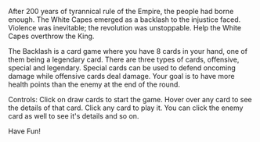 After 200 years of tyrannical rule of the Empire, the people had borne enough. The White Capes emerged as a backlash to the injustice faced. Violence was inevitable; the revolution was unstoppable. Help the White Capes overthrow the King.

The Backlash is a card game where you have 8 cards in your hand, one of them being a legendary card. There are three types of cards, offensive, special and legendary. Special cards can be used to defend oncoming damage while offensive cards deal damage. Your goal is to have more health points than the enemy at the end of the round.

Controls:
Click on draw cards to start the game. Hover over any card to see the details of that card. Click any card to play it. You can click the enemy card as well to see it's details and so on.

Have Fun!